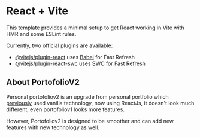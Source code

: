 # React + Vite

This template provides a minimal setup to get React working in Vite with HMR and some ESLint rules.

Currently, two official plugins are available:

- [@vitejs/plugin-react](https://github.com/vitejs/vite-plugin-react/blob/main/packages/plugin-react/README.md) uses [Babel](https://babeljs.io/) for Fast Refresh
- [@vitejs/plugin-react-swc](https://github.com/vitejs/vite-plugin-react-swc) uses [SWC](https://swc.rs/) for Fast Refresh


## About PortofolioV2
Personal portofoliov2 is an upgrade from personal portfolio which [previously](https://github.com/sandi-hermawan01/personal-portofolio) used vanilla technology, now using ReactJs, it doesn't look much different, even portofoliov1 looks more features.

However, Portofoliov2 is designed to be smoother and can add new features with new technology as well.
